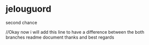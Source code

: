# jelouguord
second chance

//Okay now i will add this line to have a difference between the both branches readme document
thanks and best regards
